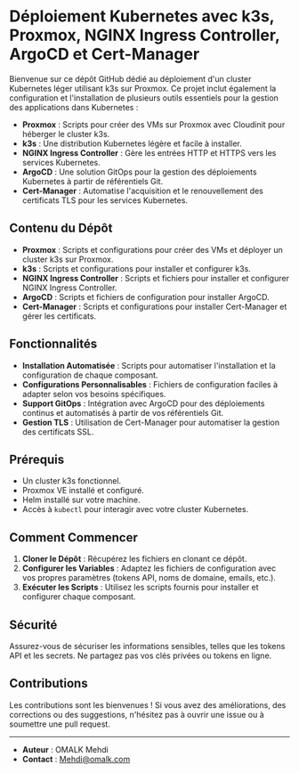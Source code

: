 # Déploiement Kubernetes avec k3s, Proxmox, NGINX Ingress Controller, ArgoCD et Cert-Manager

Bienvenue sur ce dépôt GitHub dédié au déploiement d'un cluster Kubernetes léger utilisant k3s sur Proxmox. Ce projet inclut également la configuration et l'installation de plusieurs outils essentiels pour la gestion des applications dans Kubernetes :

- **Proxmox** : Scripts pour créer des VMs sur Proxmox avec Cloudinit pour héberger le cluster k3s.
- **k3s** : Une distribution Kubernetes légère et facile à installer.
- **NGINX Ingress Controller** : Gère les entrées HTTP et HTTPS vers les services Kubernetes.
- **ArgoCD** : Une solution GitOps pour la gestion des déploiements Kubernetes à partir de référentiels Git.
- **Cert-Manager** : Automatise l'acquisition et le renouvellement des certificats TLS pour les services Kubernetes.

## Contenu du Dépôt

- **Proxmox** : Scripts et configurations pour créer des VMs et déployer un cluster k3s sur Proxmox.
- **k3s** : Scripts et configurations pour installer et configurer k3s.
- **NGINX Ingress Controller** : Scripts et fichiers pour installer et configurer NGINX Ingress Controller.
- **ArgoCD** : Scripts et fichiers de configuration pour installer ArgoCD.
- **Cert-Manager** : Scripts et configurations pour installer Cert-Manager et gérer les certificats.

## Fonctionnalités

- **Installation Automatisée** : Scripts pour automatiser l'installation et la configuration de chaque composant.
- **Configurations Personnalisables** : Fichiers de configuration faciles à adapter selon vos besoins spécifiques.
- **Support GitOps** : Intégration avec ArgoCD pour des déploiements continus et automatisés à partir de vos référentiels Git.
- **Gestion TLS** : Utilisation de Cert-Manager pour automatiser la gestion des certificats SSL.

## Prérequis

- Un cluster k3s fonctionnel.
- Proxmox VE installé et configuré.
- Helm installé sur votre machine.
- Accès à `kubectl` pour interagir avec votre cluster Kubernetes.

## Comment Commencer

1. **Cloner le Dépôt** : Récupérez les fichiers en clonant ce dépôt.
2. **Configurer les Variables** : Adaptez les fichiers de configuration avec vos propres paramètres (tokens API, noms de domaine, emails, etc.).
3. **Exécuter les Scripts** : Utilisez les scripts fournis pour installer et configurer chaque composant.

## Sécurité

Assurez-vous de sécuriser les informations sensibles, telles que les tokens API et les secrets. Ne partagez pas vos clés privées ou tokens en ligne.

## Contributions

Les contributions sont les bienvenues ! Si vous avez des améliorations, des corrections ou des suggestions, n'hésitez pas à ouvrir une issue ou à soumettre une pull request.


---

- **Auteur** : OMALK Mehdi
- **Contact** : Mehdi@omalk.com
